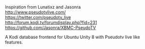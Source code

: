 
Inspiration from Lunatixz and Jasonra  
http://www.pseudotvlive.com/  
https://twitter.com/pseudotv_live  
http://forum.kodi.tv/forumdisplay.php?fid=231  
https://github.com/Jasonra/XBMC-PseudoTV  


A Kodi database frontend for Ubuntu Unity 8 with Pseudotv live like features.



 



